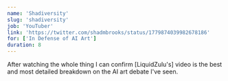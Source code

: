 ```yaml
---
name: 'Shadiversity'
slug: 'shadiversity'
job: 'YouTuber'
link: 'https://twitter.com/shadmbrooks/status/1779874039982678186'
for: ['In Defense of AI Art']
duration: 8
---
```


After watching the whole thing I can confirm [LiquidZulu's] video is the best and most detailed breakdown on the AI art debate I've seen.

